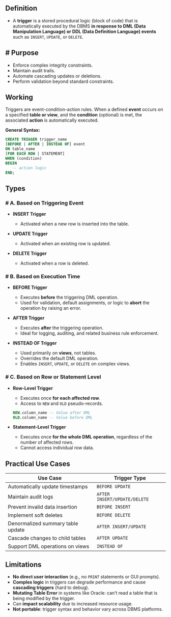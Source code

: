 ## **Definition**

- A **trigger** is a stored procedural logic (block of code) that is automatically executed by the DBMS **in response to DML (Data Manipulation Language) or DDL (Data Definition Language) events** such as `INSERT`, `UPDATE`, or `DELETE`.

## **# Purpose**

- Enforce complex integrity constraints.
- Maintain audit trails.
- Automate cascading updates or deletions.
- Perform validation beyond standard constraints.

## **Working**

Triggers are event-condition-action rules. When a defined **event** occurs on a specified **table or view**, and the **condition** (optional) is met, the associated **action** is automatically executed.

**General Syntax:**

```sql
CREATE TRIGGER trigger_name
[BEFORE | AFTER | INSTEAD OF] event
ON table_name
[FOR EACH ROW | STATEMENT]
WHEN (condition)
BEGIN
   -- action logic
END;
````

## **Types**

### **# A. Based on Triggering Event**

- **INSERT Trigger**
    - Activated when a new row is inserted into the table.
        
- **UPDATE Trigger**
    - Activated when an existing row is updated.
        
- **DELETE Trigger**
    - Activated when a row is deleted.

### **# B. Based on Execution Time**

- **BEFORE Trigger**
    - Executes **before** the triggering DML operation.
    - Used for validation, default assignments, or logic to **abort** the operation by raising an error.
        
- **AFTER Trigger**
    - Executes **after** the triggering operation.
    - Ideal for logging, auditing, and related business rule enforcement.
        
- **INSTEAD OF Trigger**
    - Used primarily on **views**, not tables.
    - Overrides the default DML operation.
    - Enables `INSERT`, `UPDATE`, or `DELETE` on complex views.
        
### **# C. Based on Row or Statement Level**

- **Row-Level Trigger**
    - Executes once **for each affected row**.
    - Access to `NEW` and `OLD` pseudo-records.
    
    ```sql
    NEW.column_name -- Value after DML
    OLD.column_name -- Value before DML
    ```
    
- **Statement-Level Trigger**
    - Executes once **for the whole DML operation**, regardless of the number of affected rows.
    - Cannot access individual row data.

## **Practical Use Cases**

|Use Case|Trigger Type|
|---|---|
|Automatically update timestamps|`BEFORE UPDATE`|
|Maintain audit logs|`AFTER INSERT/UPDATE/DELETE`|
|Prevent invalid data insertion|`BEFORE INSERT`|
|Implement soft deletes|`BEFORE DELETE`|
|Denormalized summary table update|`AFTER INSERT/UPDATE`|
|Cascade changes to child tables|`AFTER UPDATE`|
|Support DML operations on views|`INSTEAD OF`|

## **Limitations**

- **No direct user interaction** (e.g., no `PRINT` statements or GUI prompts).
- **Complex logic** in triggers can degrade performance and cause **cascading triggers** (hard to debug).
- **Mutating Table Error** in systems like Oracle: can’t read a table that is being modified by the trigger.
- Can **impact scalability** due to increased resource usage.
- **Not portable**: trigger syntax and behavior vary across DBMS platforms.